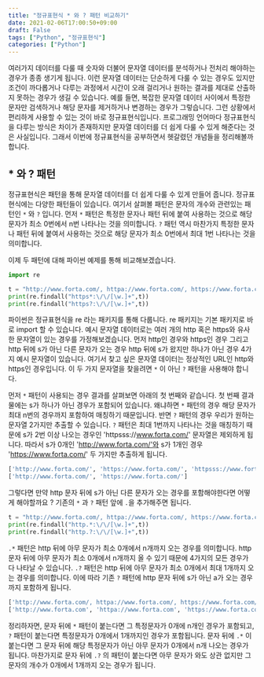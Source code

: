 ```yaml
---
title: "정규표현식 * 와 ? 패턴 비교하기"
date: 2021-02-06T17:00:50+09:00
draft: False
tags: ["Python", "정규표현식"]
categories: ["Python"]
---
```


여러가지 데이터를 다룰 때 숫자와 더불어 문자열 데이터를 분석하거나 전처리 해야하는 경우가 종종 생기게 됩니다. 이런 문자열 데이터는 단순하게  다룰 수 있는 경우도 있지만 조건이 까다롭거나 다루는 과정에서 시간이 오래 걸리거나 원하는 결과를 제대로 산출하지 못하는 경우가 생길 수 있습니다. 예를 들면, 복잡한 문자열 데이터 사이에서 특정한 문자만 검색하거나 해당 문자를 제거하거나 변경하는 경우가 그렇습니다. 그런 상황에서 편리하게 사용할 수 있는 것이 바로 정규표현식입니다. 프로그래밍 언어마다 정규표현식을 다루는 방식은 차이가 존재하지만 문자열 데이터를 더 쉽게 다룰 수 있게 해준다는 것은 사실입니다. 그래서 이번에 정규표현식을 공부하면서 헷갈렸던 개념들을 정리해볼까 합니다.

## * 와 ? 패턴

정규표현식은 패턴을 통해 문자열 데이터를 더 쉽게 다룰 수 있게 만들어 줍니다. 정규표현식에는 다양한 패턴들이 있습니다. 여기서 살펴볼 패턴은 문자의 개수와 관련있는 패턴인 `*` 와 `?` 입니다. 먼저 `*` 패턴은 특정한 문자나 패턴 뒤에 붙여 사용하는 것으로 해당 문자가 최소 0번에서 n번 나타나는 것을 의미합니다. `?` 패턴 역시 마찬가지 특정한 문자나 패턴 뒤에 붙여서 사용하는 것으로 해당 문자가 최소 0번에서 최대 1번 나타나는 것을 의미합니다.

이제 두 패턴에 대해 파이썬 예제를 통해 비교해보겠습니다.

```python
import re

t = "http://www.forta.com/, httpa://www.forta.com/, https://www.forta.com/, httpsss://www.forta.com/"
print(re.findall("https*:\/\/[\w.]+",t))
print(re.findall("https?:\/\/[\w.]+",t))
```

파이썬은 정규표현식을 re 라는 패키지를 통해 다룹니다. re 패키지는 기본 패키지로 바로 import 할 수 있습니다. 예시 문자열 데이터로는 여러 개의 http 혹은 https와 유사한 문자열이 있는 경우를 가정해보겠습니다. 먼저 http인 경우와 https인 경우 그리고 http 뒤에 s가 아닌 다른 문자가 오는 경우 http 뒤에 s가 왔지만 하나가 아닌 경우 4가지 예시 문자열이 있습니다. 여기서 찾고 싶은 문자열 데이터는 정상적인 URL인 http와 https인 경우입니다. 이 두 가지 문자열을 찾을려면 `*` 이 아닌 `?` 패턴을 사용해야 합니다.

먼저 `*` 패턴이 사용되는 경우 결과를 살펴보면 아래의 첫 번째와 같습니다. 첫 번째 결과물에는 s가 하나가 아닌 경우가 포함되어 있습니다. 왜냐하면 `*` 패턴의 경우 해당 문자가 최대 n번의 경우까지 포함하여 매칭하기 때문입니다. 반면 `?` 패턴의 경우 우리가 원하는 문자열 2가지만 추출할 수 있습니다. `?` 패턴은 최대 1번까지 나타나는 것을 매칭하기 때문에 s가 2번 이상 나오는 경우인 'httpsss://www.forta.com/' 문자열은 제외하게 됩니다. 따라서 s가 0개인 'http://www.forta.com/'와 s가 1개인 경우 'https://www.forta.com/' 두 가지만 추출하게 됩니다.

```python
['http://www.forta.com/', 'https://www.forta.com/', 'httpsss://www.forta.com/']
['http://www.forta.com/', 'https://www.forta.com/']
```

그렇다면 만약 http 문자 뒤에 s가 아닌 다른 문자가 오는 경우를 포함해야한다면 어떻게 해야할까요 ?  기존의 `*` 과 `?` 패턴 앞에 `.`을 추가해주면 됩니다.

```python
t = "http://www.forta.com/, httpa://www.forta.com/, https://www.forta.com/, httpsss://www.forta.com/"
print(re.findall("http.*:\/\/[\w.]+",t))
print(re.findall("http.?:\/\/[\w.]+",t))
```

`.*` 패턴은 http 뒤에 아무 문자가 최소 0개에서 n개까지 오는 경우를 의미합니다. http 문자 뒤에 아무 문자가 최소 0개에서 n개까지 올 수 있기 때문에 4가지의 모든 경우가 다 나타날 수 있습니다. `.?` 패턴은 http 뒤에 아무 문자가 최소 0개에서 최대 1개까지 오는 경우를 의미합니다. 이에 따라 기존 `?` 패턴에 http 문자 뒤에 s가 아닌 a가 오는 경우까지 포함하게 됩니다.

```python
['http://www.forta.com/, httpa://www.forta.com/, https://www.forta.com/, httpsss://www.forta.com']
['http://www.forta.com', 'httpa://www.forta.com', 'https://www.forta.com']
```

정리하자면, 문자 뒤에 `*` 패턴이 붙는다면 그 특정문자가 0개에 n개인 경우가 포함되고, `?` 패턴이 붙는다면 특정문자가 0개에서 1개까지인 경우가 포함됩니다. 문자 뒤에 `.*` 이 붙는다면 그 문자 뒤에 해당 특정문자가 아닌 아무 문자가 0개에서 n개 나오는 경우가 됩니다. 마찬가지로 문자 뒤에 `.?` 의 패턴이 붙는다면 아무 문자가 와도 상관 없지만 그 문자의 개수가 0개에서 1개까지 오는 경우가 됩니다. 